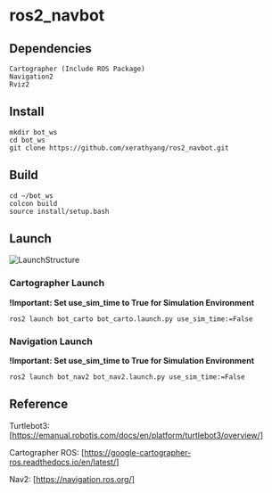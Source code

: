 # ros2_navbot

## Dependencies

```
Cartographer (Include ROS Package)
Navigation2
Rviz2
```

## Install

```
mkdir bot_ws
cd bot_ws
git clone https://github.com/xerathyang/ros2_navbot.git
```

## Build

```
cd ~/bot_ws
colcon build
source install/setup.bash
```

## Launch

![LaunchStructure](https://i.imgur.com/OEfWu5B.png)

### Cartographer Launch

**!Important: Set use_sim_time to True for Simulation Environment**

```
ros2 launch bot_carto bot_carto.launch.py use_sim_time:=False
```

### Navigation Launch

**!Important: Set use_sim_time to True for Simulation Environment**

```
ros2 launch bot_nav2 bot_nav2.launch.py use_sim_time:=False
```

## Reference

Turtlebot3:
[https://emanual.robotis.com/docs/en/platform/turtlebot3/overview/]

Cartographer ROS:
[https://google-cartographer-ros.readthedocs.io/en/latest/]

Nav2:
[https://navigation.ros.org/]

